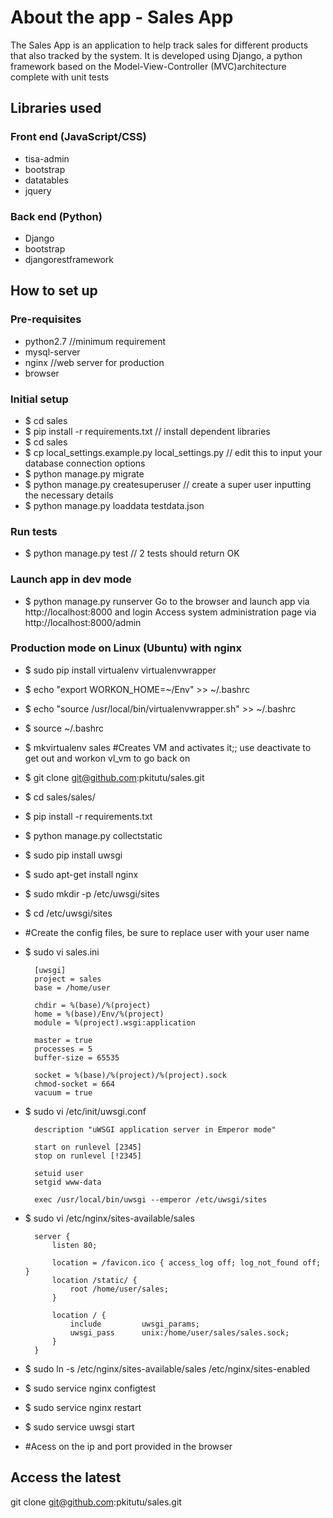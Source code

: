 # About the app - Sales App
The Sales App is an application to help track sales for different products that also tracked by the system. 
It is developed using Django, a python framework based on the Model-View-Controller (MVC)architecture complete with unit tests

## Libraries used

### Front end (JavaScript/CSS)

* tisa-admin
* bootstrap
* datatables
* jquery

### Back end (Python)

* Django
* bootstrap
* djangorestframework

## How to set up
### Pre-requisites

* python2.7 //minimum requirement
* mysql-server
* nginx //web server for production
* browser

### Initial setup

* $ cd sales
* $ pip install -r requirements.txt // install dependent libraries
* $ cd sales
* $ cp local_settings.example.py local_settings.py // edit this to input your database connection options
* $ python manage.py migrate
* $ python manage.py createsuperuser // create a super user inputting the necessary details
* $ python manage.py loaddata testdata.json


### Run tests
* $ python manage.py test // 2 tests should return OK

### Launch app in dev mode
* $ python manage.py runserver
Go to the browser and launch app via http://localhost:8000 and login
Access system administration page via http://localhost:8000/admin 

### Production mode on Linux (Ubuntu) with nginx

* $ sudo pip install virtualenv virtualenvwrapper
* $ echo "export WORKON_HOME=~/Env" >> ~/.bashrc
* $ echo "source /usr/local/bin/virtualenvwrapper.sh" >> ~/.bashrc


* $ source ~/.bashrc

* $ mkvirtualenv sales #Creates VM and activates it;; use deactivate to get out and workon vl_vm to go back on

* $ git clone git@github.com:pkitutu/sales.git

* $ cd sales/sales/

* $ pip install -r requirements.txt
* $ python manage.py collectstatic

* $ sudo pip install uwsgi
* $ sudo apt-get install nginx

* $ sudo mkdir -p /etc/uwsgi/sites
* $ cd /etc/uwsgi/sites

* #Create the config files, be sure to replace user with your user name
* $ sudo vi sales.ini

		[uwsgi]
		project = sales
		base = /home/user

		chdir = %(base)/%(project)
		home = %(base)/Env/%(project)
		module = %(project).wsgi:application

		master = true
		processes = 5
		buffer-size = 65535

		socket = %(base)/%(project)/%(project).sock
		chmod-socket = 664
		vacuum = true

* $ sudo vi /etc/init/uwsgi.conf

		description "uWSGI application server in Emperor mode"

		start on runlevel [2345]
		stop on runlevel [!2345]

		setuid user
		setgid www-data

		exec /usr/local/bin/uwsgi --emperor /etc/uwsgi/sites



* $ sudo vi /etc/nginx/sites-available/sales

		server {
		    listen 80;

		    location = /favicon.ico { access_log off; log_not_found off; }
		    location /static/ {
		        root /home/user/sales;
		    }

		    location / {
		        include         uwsgi_params;
		        uwsgi_pass      unix:/home/user/sales/sales.sock;
		    }
		}


* $ sudo ln -s /etc/nginx/sites-available/sales /etc/nginx/sites-enabled

* $ sudo service nginx configtest
* $ sudo service nginx restart
* $ sudo service uwsgi start

* #Acess on the ip and port provided in the browser

## Access the latest
git clone git@github.com:pkitutu/sales.git